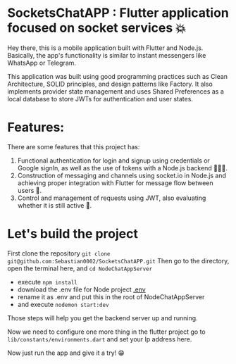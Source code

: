 # SocketsChatAPP : Flutter application focused on socket services 💥

Hey there, this is a mobile application built with Flutter and Node.js. Basically, the app's functionality is similar to instant messengers like WhatsApp or Telegram.

This application was built using good programming practices such as Clean Architecture, SOLID principles, and design patterns like Factory. It also implements provider state management and uses Shared Preferences as a local database to store JWTs for authentication and user states.

# Features:

There are some features that this project has:

1. Functional authentication for login and signup using credentials or Google signIn, as well as the use of tokens with a Node.js backend 👨🏻‍💻.
2. Construction of messaging and channels using socket.io in Node.js and achieving proper integration with Flutter for message flow between users 💬.
3. Control and management of requests using JWT, also evaluating whether it is still active 🔑.

# Let's build the project

First clone the repository `git clone git@github.com:Sebastian0002/SocketsChatAPP.git`
Then go to the directory, open the terminal here, and `cd NodeChatAppServer` 

* execute `npm install` 
* download the .env file for Node project [.env](https://res.cloudinary.com/dhopfnum1/raw/upload/v1729311391/zo3etvpzmkqfggpdqtye.env)
* rename it as .env and put this in the root of NodeChatAppServer
* and execute `nodemon start:dev`

Those steps will help you get the backend server up and running.

Now we need to configure one more thing in the flutter project go to `lib/constants/environments.dart` and set your Ip address here.

Now just run the app and give it a try! 😁
